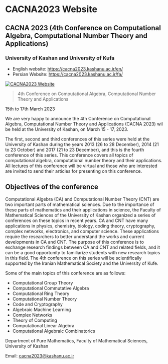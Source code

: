 # CACNA2023 Website

## CACNA 2023 (4th Conference on Computational Algebra, Computational Number Theory and Applications)

### University of Kashan and University of Kufa

- English website: https://cacna2023.kashanu.ac.ir/en/
- Persian Website: https://cacna2023.kashanu.ac.ir/fa/

[![CACNA2023 Website](https://user-images.githubusercontent.com/2658040/212281299-5c0e774e-319e-43d7-8f2f-2a469aff8bef.jpg)](https://cacna2023.kashanu.ac.ir/en/)

> 4th Conference on Computational Algebra, Computational Number Theory and Applications

15th to 17th March 2023

We are very happy to announce the 4th Conference on Computational Algebra, Computational Number Theory and Applications (CACNA 2023) wil be held at the University of Kashan, on March 15 - 17, 2023.

The first, second and third conferences of this series were held at the University of Kashan during the years 2013 (26 to 28 December), 2014 (21 to 23 October) and 2017 (21 to 23 December), and this is the fourth conference of this series. This conference covers all topics of computational algebra, computational number theory and their applications. All lectures of this conference will be virtual and those who are interested are invited to send their articles for presenting on this conference.

## Objectives of the conference

Computational Algebra (CA) and Computational Number Theory (CNT) are two important parts of mathematical sciences. Due to the importance of these parts of mathematics and their applications in science, the Faculty of Mathematical Sciences of the University of Kashan organized a series of conferences on these topics in recent years. CA and CNT have many applications in physics, chemistry, biology, coding theory, cryptography, complex networks, electronics, and computer science. These applications require the researchers to better understand the works and current developments in CA and CNT. The purpose of this conference is to exchange research findings between CA and CNT and related fields, and it can be a good opportunity to familiarize students with new research topics in this field. The 4th conference on this series will be scientifically supported by the Iranian Mathematical Society and the University of Kufe.

Some of the main topics of this conference are as follows:
- Computational Group Theory
- Computational Commutative Algebra
- Computational Ring Theory
- Computational Number Theory
- Code and Cryptography
- Algebraic Machine Learning
- Complex Networks
- Theory of Computing
- Computational Linear Algebra
- Computational Algebraic Combinatorics

Department of Pure Mathematics, Faculty of Mathematical Sciences, University of Kashan

Email: cacna2023@kashanu.ac.ir
